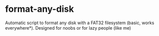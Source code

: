 # format-any-disk
Automatic script to format any disk with a FAT32 filesystem (basic, works everywhere*). Designed for noobs or for lazy people (like me)
